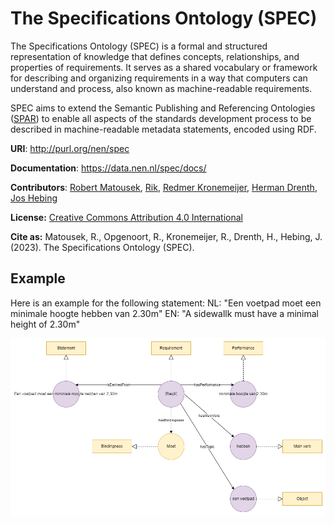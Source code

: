 # The Specifications Ontology (SPEC)

The Specifications Ontology (SPEC) is a formal and structured representation of knowledge that defines concepts, relationships, and properties of requirements. It serves as a shared vocabulary or framework for describing and organizing requirements in a way that computers can understand and process, also known as machine-readable requirements.

SPEC aims to extend the Semantic Publishing and Referencing Ontologies ([SPAR](http://www.sparontologies.net/)) to enable all aspects of the standards development process to be described in machine-readable metadata statements, encoded using RDF.

**URI**: http://purl.org/nen/spec

**Documentation**: https://data.nen.nl/spec/docs/

**Contributors**: [Robert Matousek](https://nen.nl), [Rik](https://crow.nl), [Redmer Kronemeijer](https://crow.nl), [Herman Drenth](https://ketenstandaard.nl), [Jos Hebing](https://ketenstandaard.nl)

**License:** [Creative Commons Attribution 4.0 International](https://creativecommons.org/licenses/by/4.0/legalcode)

**Cite as:** Matousek, R., Opgenoort, R., Kronemeijer, R., Drenth, H., Hebing, J. (2023). The Specifications Ontology (SPEC).

## Example
Here is an example for the following statement: 
NL: "Een voetpad moet een minimale hoogte hebben van 2.30m"
EN: "A sidewallk must have a minimal height of 2.30m"

![Machine Readable Requirement](https://github.com/Netherlands-Standardization-Institute/spec/blob/449e2340a47b4d5bd0c7c356435bbf0bfa956526/html/img/example-req-1.drawio.png)

